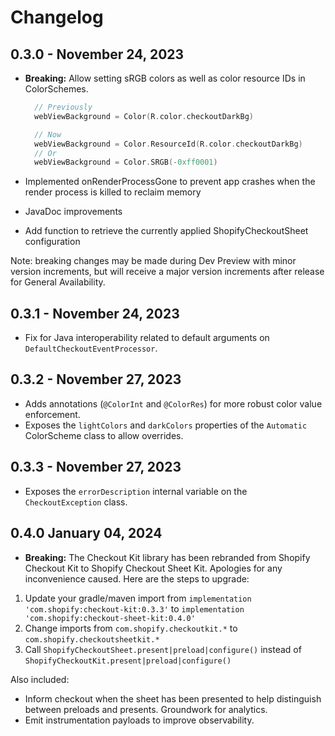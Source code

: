 # Changelog

## 0.3.0 - November 24, 2023

- **Breaking:** Allow setting sRGB colors as well as color resource IDs in ColorSchemes.

  ```kotlin
    // Previously
    webViewBackground = Color(R.color.checkoutDarkBg)

    // Now
    webViewBackground = Color.ResourceId(R.color.checkoutDarkBg)
    // Or
    webViewBackground = Color.SRGB(-0xff0001)
  ```

- Implemented onRenderProcessGone to prevent app crashes when the render process is killed to reclaim memory
- JavaDoc improvements
- Add function to retrieve the currently applied ShopifyCheckoutSheet configuration

Note: breaking changes may be made during Dev Preview with minor version increments, but will receive a major version increments
after release for General Availability.

## 0.3.1 - November 24, 2023

- Fix for Java interoperability related to default arguments on `DefaultCheckoutEventProcessor`.

## 0.3.2 - November 27, 2023

- Adds annotations (`@ColorInt` and `@ColorRes`) for more robust color value enforcement.
- Exposes the `lightColors` and `darkColors` properties of the `Automatic` ColorScheme class to allow overrides.

## 0.3.3 - November 27, 2023

- Exposes the `errorDescription` internal variable on the `CheckoutException` class.

## 0.4.0 January 04, 2024

- **Breaking:** The Checkout Kit library has been rebranded from Shopify Checkout Kit to Shopify Checkout Sheet Kit. Apologies for any inconvenience caused. Here are the steps to upgrade:

1. Update your gradle/maven import from `implementation 'com.shopify:checkout-kit:0.3.3'` to `implementation 'com.shopify:checkout-sheet-kit:0.4.0'`
2. Change imports from `com.shopify.checkoutkit.*` to `com.shopify.checkoutsheetkit.*`
3. Call `ShopifyCheckoutSheet.present|preload|configure()` instead of `ShopifyCheckoutKit.present|preload|configure()`

Also included:

- Inform checkout when the sheet has been presented to help distinguish between preloads and presents. Groundwork for analytics.
- Emit instrumentation payloads to improve observability.
